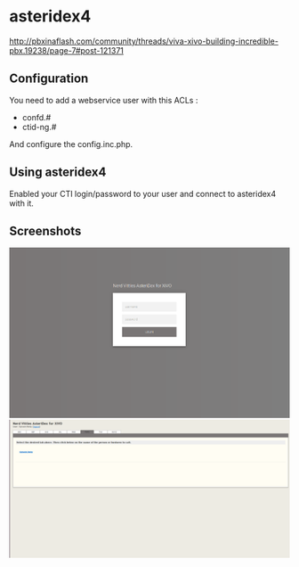 # asteridex4

http://pbxinaflash.com/community/threads/viva-xivo-building-incredible-pbx.19238/page-7#post-121371

Configuration
-------------

You need to add a webservice user with this ACLs :

- confd.#
- ctid-ng.#

And configure the config.inc.php.

Using asteridex4
----------------

Enabled your CTI login/password to your user and connect to asteridex4 with it.

Screenshots
-----------

![login screenshot](/screenshots/login.png?raw=true "login")
![main screenshot](/screenshots/main.png?raw=true "main")
